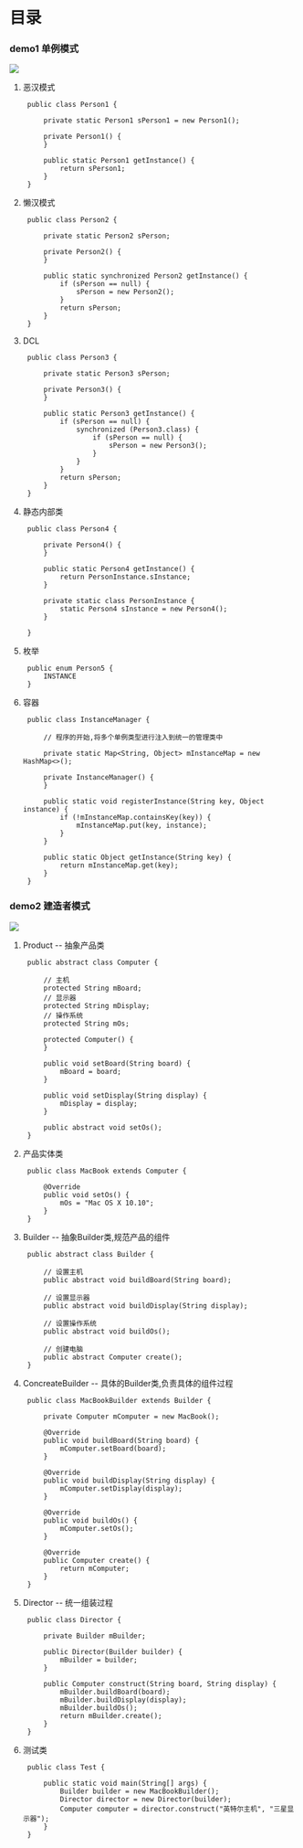 # 目录 #

### demo1 单例模式 ###

![](https://i.imgur.com/AXS6jfS.png)

1. 恶汉模式

		public class Person1 {

	    	private static Person1 sPerson1 = new Person1();

	    	private Person1() {
	    	}

	    	public static Person1 getInstance() {
	    	    return sPerson1;
	    	}
		}

2. 懒汉模式

		public class Person2 {

		    private static Person2 sPerson;

		    private Person2() {
		    }

		    public static synchronized Person2 getInstance() {
		        if (sPerson == null) {
		            sPerson = new Person2();
		        }
		        return sPerson;
		    }
		}

3. DCL

		public class Person3 {

		    private static Person3 sPerson;

		    private Person3() {
		    }

		    public static Person3 getInstance() {
		        if (sPerson == null) {
		            synchronized (Person3.class) {
		                if (sPerson == null) {
		                    sPerson = new Person3();
		                }
		            }
		        }
		        return sPerson;
		    }
		}

4. 静态内部类

		public class Person4 {

		    private Person4() {
		    }

		    public static Person4 getInstance() {
		        return PersonInstance.sInstance;
		    }

		    private static class PersonInstance {
		        static Person4 sInstance = new Person4();
		    }

		}

5. 枚举

		public enum Person5 {
		    INSTANCE
		}

6. 容器

		public class InstanceManager {

		    // 程序的开始,将多个单例类型进行注入到统一的管理类中

		    private static Map<String, Object> mInstanceMap = new HashMap<>();

		    private InstanceManager() {
		    }

		    public static void registerInstance(String key, Object instance) {
		        if (!mInstanceMap.containsKey(key)) {
		            mInstanceMap.put(key, instance);
		        }
		    }

		    public static Object getInstance(String key) {
		        return mInstanceMap.get(key);
		    }
		}

### demo2 建造者模式 ###

![](https://i.imgur.com/svEDWTc.png)

1. Product -- 抽象产品类

		public abstract class Computer {

		    // 主机
		    protected String mBoard;
		    // 显示器
		    protected String mDisplay;
		    // 操作系统
		    protected String mOs;

		    protected Computer() {
		    }

		    public void setBoard(String board) {
		        mBoard = board;
		    }

		    public void setDisplay(String display) {
		        mDisplay = display;
		    }

		    public abstract void setOs();
		}

2. 产品实体类

		public class MacBook extends Computer {

		    @Override
		    public void setOs() {
		        mOs = "Mac OS X 10.10";
		    }
		}

3. Builder -- 抽象Builder类,规范产品的组件

		public abstract class Builder {

		    // 设置主机
		    public abstract void buildBoard(String board);

		    // 设置显示器
		    public abstract void buildDisplay(String display);

		    // 设置操作系统
		    public abstract void buildOs();

		    // 创建电脑
		    public abstract Computer create();
		}

4. ConcreateBuilder -- 具体的Builder类,负责具体的组件过程

		public class MacBookBuilder extends Builder {

		    private Computer mComputer = new MacBook();

		    @Override
		    public void buildBoard(String board) {
		        mComputer.setBoard(board);
		    }

		    @Override
		    public void buildDisplay(String display) {
		        mComputer.setDisplay(display);
		    }

		    @Override
		    public void buildOs() {
		        mComputer.setOs();
		    }

		    @Override
		    public Computer create() {
		        return mComputer;
		    }
		}

5. Director -- 统一组装过程

		public class Director {

		    private Builder mBuilder;

		    public Director(Builder builder) {
		        mBuilder = builder;
		    }

		    public Computer construct(String board, String display) {
		        mBuilder.buildBoard(board);
		        mBuilder.buildDisplay(display);
		        mBuilder.buildOs();
		        return mBuilder.create();
		    }
		}

6. 测试类

		public class Test {

		    public static void main(String[] args) {
		        Builder builder = new MacBookBuilder();
		        Director director = new Director(builder);
		        Computer computer = director.construct("英特尔主机", "三星显示器");
		    }
		}
